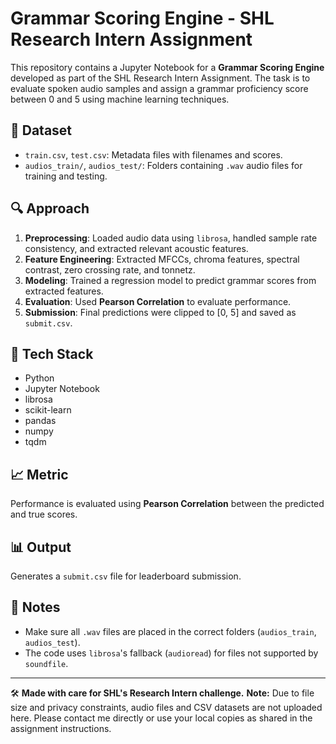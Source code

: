 # Grammar Scoring Engine - SHL Research Intern Assignment

This repository contains a Jupyter Notebook for a **Grammar Scoring Engine** developed as part of the SHL Research Intern Assignment. The task is to evaluate spoken audio samples and assign a grammar proficiency score between 0 and 5 using machine learning techniques.

## 📁 Dataset
- `train.csv`, `test.csv`: Metadata files with filenames and scores.
- `audios_train/`, `audios_test/`: Folders containing `.wav` audio files for training and testing.

## 🔍 Approach
1. **Preprocessing**: Loaded audio data using `librosa`, handled sample rate consistency, and extracted relevant acoustic features.
2. **Feature Engineering**: Extracted MFCCs, chroma features, spectral contrast, zero crossing rate, and tonnetz.
3. **Modeling**: Trained a regression model to predict grammar scores from extracted features.
4. **Evaluation**: Used **Pearson Correlation** to evaluate performance.
5. **Submission**: Final predictions were clipped to [0, 5] and saved as `submit.csv`.

## 🧠 Tech Stack
- Python
- Jupyter Notebook
- librosa
- scikit-learn
- pandas
- numpy
- tqdm

## 📈 Metric
Performance is evaluated using **Pearson Correlation** between the predicted and true scores.

## 📊 Output
Generates a `submit.csv` file for leaderboard submission.

## 📎 Notes
- Make sure all `.wav` files are placed in the correct folders (`audios_train`, `audios_test`).
- The code uses `librosa`'s fallback (`audioread`) for files not supported by `soundfile`.

---

🛠️ **Made with care for SHL's Research Intern challenge.**
**Note:** Due to file size and privacy constraints, audio files and CSV datasets are not uploaded here. Please contact me directly or use your local copies as shared in the assignment instructions.

